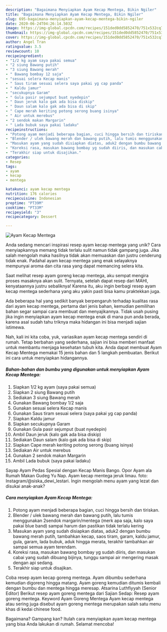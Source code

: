 ```yaml
---
description: "Bagaimana Menyiapkan Ayam Kecap Mentega, Bikin Ngiler"
title: "Bagaimana Menyiapkan Ayam Kecap Mentega, Bikin Ngiler"
slug: 695-bagaimana-menyiapkan-ayam-kecap-mentega-bikin-ngiler
date: 2020-06-24T04:26:14.503Z
image: https://img-global.cpcdn.com/recipes/151ded0dd5852470/751x532cq70/ayam-kecap-mentega-foto-resep-utama.jpg
thumbnail: https://img-global.cpcdn.com/recipes/151ded0dd5852470/751x532cq70/ayam-kecap-mentega-foto-resep-utama.jpg
cover: https://img-global.cpcdn.com/recipes/151ded0dd5852470/751x532cq70/ayam-kecap-mentega-foto-resep-utama.jpg
author: Angel Tran
ratingvalue: 3.5
reviewcount: 10
recipeingredient:
- "1/2 kg ayam saya pakai semua"
- "2 siung Bawang putih"
- "3 siung Bawang merah"
- " Bawang bombay 12 saja"
- "sesuai selera Kecap manis"
- " Saus tiram sesuai selera saya pakai yg cap panda"
- " Kaldu jamur"
- "secukupnya Garam"
- " Gula pasir sejumput buat nyedepin"
- " Daun jeruk kalo gak ada bisa diskip"
- " Daun salam kalo gak ada bisa di skip"
- " Cape merah keriting potong serong buang isinya"
- " Air untuk merebus"
- "2 sendok makan Margarin"
- " Lada bubuk saya pakai ladaku"
recipeinstructions:
- "Potong ayam menjadi beberapa bagian, cuci hingga bersih dan tiriskan."
- "Blender / ulek bawang merah dan bawang putih, lalu tumis menggunakan 2sendok margarin/mentega (merk apa saja, kalo saya pakai blue band) sampai harum dan pastikan tidak terlalu kering"
- "Masukan ayam yang sudah disiapkan diatas, aduk2 dengan bumbu bawang merah putih, tambahkan kecap, saos tiram, garam, kaldu jamur, gula, garam, lada bubuk, aduk hingga merata, terakhir tambahkan air sampai semua ayam terendam."
- "Koreksi rasa, masukan bawang bombay yg sudah diiris, dan masukan cabai yang sudah dibuang bijinya, tunggu sampai air mengering masak dengan api sedang."
- "Terakhir siap untuk disajikan."
categories:
- Resep
tags:
- ayam
- kecap
- mentega

katakunci: ayam kecap mentega 
nutrition: 176 calories
recipecuisine: Indonesian
preptime: "PT39M"
cooktime: "PT33M"
recipeyield: "3"
recipecategory: Dessert

---
```



![Ayam Kecap Mentega](https://img-global.cpcdn.com/recipes/151ded0dd5852470/751x532cq70/ayam-kecap-mentega-foto-resep-utama.jpg)

Anda sedang mencari inspirasi resep ayam kecap mentega yang unik? Cara menyiapkannya memang tidak terlalu sulit namun tidak gampang juga. Jika salah mengolah maka hasilnya tidak akan memuaskan dan justru cenderung tidak enak. Padahal ayam kecap mentega yang enak selayaknya mempunyai aroma dan cita rasa yang dapat memancing selera kita.

Saat melihat resep ayam goreng kecap mentega, aku sempat mengira proses masaknya akan sulit. Ternyata, setelah dapat resep dari MAHI, kenyataannya justru sebaliknya! Karena itu, aku ingin berbagi resep ayam kecap mentega sederhana yang aku yakin pasti bisa kamu praktekkan juga.

Ada beberapa hal yang sedikit banyak berpengaruh terhadap kualitas rasa dari ayam kecap mentega, pertama dari jenis bahan, kemudian pemilihan bahan segar sampai cara membuat dan menyajikannya. Tidak usah pusing jika ingin menyiapkan ayam kecap mentega enak di mana pun anda berada, karena asal sudah tahu triknya maka hidangan ini bisa menjadi sajian istimewa.


Nah, kali ini kita coba, yuk, variasikan ayam kecap mentega sendiri di rumah. Tetap berbahan yang sederhana, sajian ini bisa memberi manfaat untuk membantu menjaga kesehatan tubuh kita. Anda dapat membuat Ayam Kecap Mentega memakai 15 jenis bahan dan 5 langkah pembuatan. Berikut ini cara untuk menyiapkan hidangannya.

<!--inarticleads1-->

##### Bahan-bahan dan bumbu yang digunakan untuk menyiapkan Ayam Kecap Mentega:

1. Siapkan 1/2 kg ayam (saya pakai semua)
1. Siapkan 2 siung Bawang putih
1. Sediakan 3 siung Bawang merah
1. Gunakan  Bawang bombay 1/2 saja
1. Gunakan sesuai selera Kecap manis
1. Gunakan  Saus tiram sesuai selera (saya pakai yg cap panda)
1. Siapkan  Kaldu jamur
1. Siapkan secukupnya Garam
1. Gunakan  Gula pasir sejumput (buat nyedepin)
1. Ambil  Daun jeruk (kalo gak ada bisa diskip)
1. Sediakan  Daun salam (kalo gak ada bisa di skip)
1. Siapkan  Cape merah keriting potong serong (buang isinya)
1. Sediakan  Air untuk merebus
1. Gunakan 2 sendok makan Margarin
1. Ambil  Lada bubuk (saya pakai ladaku)


Sayap Ayam Pedas Spesial dengan Kecap Manis Bango. Opor Ayam ala Rumah Makan Gudeg Yu Nap. Ayam kecap mentega jeruk limau. foto: Instagram/@siska_dewi_lestari. Ingin mengolah menu ayam yang lezat dan disukai anak-anak? 

<!--inarticleads2-->

##### Cara menyiapkan Ayam Kecap Mentega:

1. Potong ayam menjadi beberapa bagian, cuci hingga bersih dan tiriskan.
1. Blender / ulek bawang merah dan bawang putih, lalu tumis menggunakan 2sendok margarin/mentega (merk apa saja, kalo saya pakai blue band) sampai harum dan pastikan tidak terlalu kering
1. Masukan ayam yang sudah disiapkan diatas, aduk2 dengan bumbu bawang merah putih, tambahkan kecap, saos tiram, garam, kaldu jamur, gula, garam, lada bubuk, aduk hingga merata, terakhir tambahkan air sampai semua ayam terendam.
1. Koreksi rasa, masukan bawang bombay yg sudah diiris, dan masukan cabai yang sudah dibuang bijinya, tunggu sampai air mengering masak dengan api sedang.
1. Terakhir siap untuk disajikan.


Coba resep ayam kecap goreng mentega. Ayam dibumbu sederhana kemudian digoreng hingga matang. Ayam goreng kemudian ditumis kembali dengan bumbu dan mentega hingga meresap. Atsarina Luthfiyyah (Senior Editor) Berikut resep ayam goreng mentega dari Sajian Sedap: Resep ayam goreng mentega. Keyword Ayam Goreng Mentega Ayam kecap mentega atau sering juga disebut ayam goreng mentega merupakan salah satu menu khas di kedai chinese food. 

Bagaimana? Gampang kan? Itulah cara menyiapkan ayam kecap mentega yang bisa Anda lakukan di rumah. Selamat mencoba!
